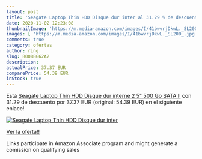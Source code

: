 ```yaml
---
layout: post
title: 'Seagate Laptop Thin HDD Disque dur inter al 31.29 % de descuento'
date: 2020-11-02 12:23:08
thumbnailImage: 'https://m.media-amazon.com/images/I/41bwvrjDkwL._SL200_.jpg'
images: [ 'https://m.media-amazon.com/images/I/41bwvrjDkwL._SL200_.jpg' ]
comments: true
category: ofertas
author: ring
slug: B008BG62A2
description:
actualPrice: 37.37 EUR
comparePrice: 54.39 EUR
inStock: true
---
```


Está [Seagate Laptop Thin HDD Disque dur interne 2 5" 500 Go SATA II](https://www.amazon.fr/dp/B008BG62A2/?tag=tolees0d-21) con 31.29 de descuento por 37.37 EUR (original: 54.39 EUR) en el siguiente enlace!

[![Seagate Laptop Thin HDD Disque dur inter](https://m.media-amazon.com/images/I/41bwvrjDkwL._SL200_.jpg)](https://www.amazon.fr/dp/B008BG62A2/?tag=tolees0d-21)

[Ver la oferta!!](https://www.amazon.fr/dp/B008BG62A2/?tag=tolees0d-21)

Links participate in Amazon Associate program and might generate a comission on qualifying sales


